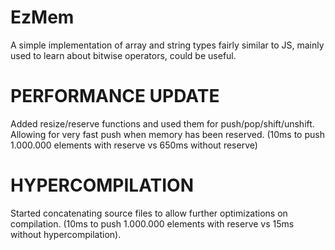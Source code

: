 # EzMem
A simple implementation of array and string types fairly similar to JS, mainly used to learn about bitwise operators, could be useful.
# PERFORMANCE UPDATE
Added resize/reserve functions and used them for push/pop/shift/unshift.
Allowing for very fast push when memory has been reserved. (10ms to push 1.000.000 elements with reserve vs 650ms without reserve)
# HYPERCOMPILATION
Started concatenating source files to allow further optimizations on compilation. (10ms to push 1.000.000 elements with reserve vs 15ms without hypercompilation).
